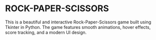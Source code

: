 # ROCK-PAPER-SCISSORS
This is a beautiful and interactive Rock-Paper-Scissors game built using Tkinter in Python. The game features smooth animations, hover effects, score tracking, and a modern UI design.
